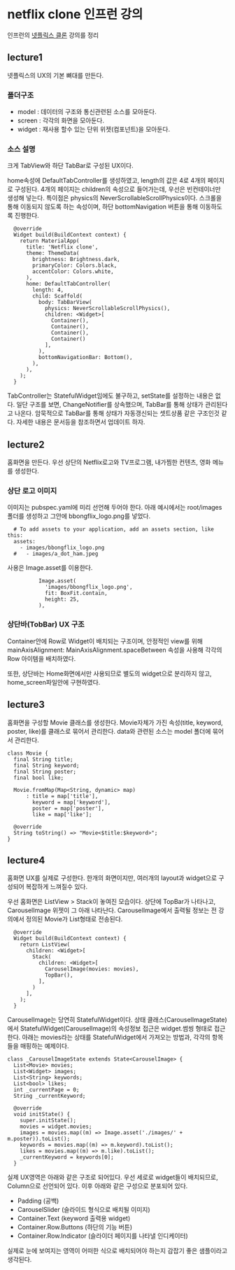 # netflix clone 인프런 강의

인프런의 [넷플릭스 클론](https://www.inflearn.com/course/flutter-netflix-clone-app) 강의를 정리

## lecture1

넷플릭스의 UX의 기본 뼈대를 만든다.

### 폴더구조
* model : 데이터의 구조와 통신관련된 소스를 모아둔다.
* screen : 각각의 화면을 모아둔다.
* widget : 재사용 할수 있는 단위 위젯(컴포넌트)을 모아둔다.

### 소스 설명
크게 TabView와 하단 TabBar로 구성된 UX이다.

home속성에 DefaultTabController를 생성하였고,
length의 값은 4로 4개의 페이지로 구성된다.
4개의 페이지는 children의 속성으로 들어가는데, 우선은 빈컨테이너만 생성해 넣는다.
특이점은 physics의 NeverScrollableScrollPhysics이다.
스크롤을 통해 이동되지 않도록 하는 속성이며, 하단 bottomNavigation 버튼을 통해 이동하도록 진행한다.
```
  @override
  Widget build(BuildContext context) {
    return MaterialApp(
      title: 'Netflix clone',
      theme: ThemeData(
        brightness: Brightness.dark,
        primaryColor: Colors.black,
        accentColor: Colors.white,
      ),
      home: DefaultTabController(
        length: 4,
        child: Scaffold(
          body: TabBarView(
            physics: NeverScrollableScrollPhysics(),
            children: <Widget>[
              Container(),
              Container(),
              Container(),
              Container()
            ],
          ),
          bottomNavigationBar: Bottom(),
        ),
      ),
    );
  }
```

TabController는 StatefulWidget임에도 불구하고, setState를 설정하는 내용은 없다.
일단 구조를 보면, ChangeNotifier를 상속했으며, TabBar를 통해 상태가 관리된다고 나온다.
암묵적으로 TabBar를 통해 상태가 자동갱신되는 셋트상품 같은 구조인것 같다.
자세한 내용은 문서등을 참조하면서 업데이트 하자.



## lecture2

홈화면을 만든다.
우선 상단의 Netflix로고와 TV프로그램, 내가찜한 컨텐츠, 영화 메뉴를 생성한다.

### 상단 로고 이미지
이미지는 pubspec.yaml에 미리 선언해 두어야 한다.
아래 예시에서는 root/images 폴더를 생성하고 그안에 bbongflix_logo.png를 넣었다.
```
  # To add assets to your application, add an assets section, like this:
  assets:
    - images/bbongflix_logo.png
  #   - images/a_dot_ham.jpeg
```
사용은 Image.asset를 이용한다.
```
          Image.asset(
            'images/bbongflix_logo.png',
            fit: BoxFit.contain,
            height: 25,
          ),
```

### 상단바(TobBar) UX 구조
Container안에 Row로 Widget이 배치되는 구조이며, 안정적인 view를 위해 mainAxisAlignment: MainAxisAlignment.spaceBetween 속성을 사용해 각각의 Row 아이템을 배치하였다.

또한, 상단바는 Home화면에서만 사용되므로 별도의 widget으로 분리하지 않고, home_screen파일안에 구현하였다.


## lecture3

홈화면을 구성할 Movie 클래스를 생성한다.
Movie자체가 가진 속성(title, keyword, poster, like)를 클래스로 묶어서 관리한다.
data와 관련된 소스는 model 폴더에 묶어서 관리한다.
```
class Movie {
  final String title;
  final String keyword;
  final String poster;
  final bool like;

  Movie.fromMap(Map<String, dynamic> map)
      : title = map['title'],
        keyword = map['keyword'],
        poster = map['poster'],
        like = map['like'];

  @override
  String toString() => "Movie<$title:$keyword>";
}
```


## lecture4

홈화면 UX를 실제로 구성한다.
한개의 화면이지만, 여러개의 layout과 widget으로 구성되어 복잡하게 느껴질수 있다.

우선 홈화면은 ListView > Stack이 놓여진 모습이다.
상단에 TopBar가 나타나고, CarouselImage 위젯이 그 아래 나타난다.
CarouselImage에서 출력될 정보는 전 강의에서 정의된 Movie가 List형태로 전송된다.
```
  @override
  Widget build(BuildContext context) {
    return ListView(
      children: <Widget>[
        Stack(
          children: <Widget>[
            CarouselImage(movies: movies),
            TopBar(),
          ],
        )
      ],
    );
  }
```

CarouselImage는 당연히 StatefulWidget이다.
상태 클래스(CarouselImageState)에서 StatefulWidget(CarouselImage)의 속성정보 접근은 widget.썸씽 형태로 접근한다.
아래는 movies라는 상태를 StatefulWidget에서 가져오는 방법과, 각각의 항목들을 매핑하는 예제이다.
```
class _CarouselImageState extends State<CarouselImage> {
  List<Movie> movies;
  List<Widget> images;
  List<String> keywords;
  List<bool> likes;
  int _currentPage = 0;
  String _currentKeyword;

  @override
  void initState() {
    super.initState();
    movies = widget.movies;
    images = movies.map((m) => Image.asset('./images/' + m.poster)).toList();
    keywords = movies.map((m) => m.keyword).toList();
    likes = movies.map((m) => m.like).toList();
    _currentKeyword = keywords[0];
  }
```

실제 UX영역은 아래와 같은 구조로 되어있다.
우선 세로로 widget들이 배치되므로, Column으로 선언되어 있다.
이후 아래와 같은 구성으로 분포되어 있다.
* Padding (공백)
* CarouselSlider (슬라이드 형식으로 배치될 이미지)
* Container.Text (keyword 출력용 widget)
* Container.Row.Buttons (하단의 기능 버튼)
* Container.Row.Indicator (슬라이더 페이지를 나타낼 인디케이터)

실제로 눈에 보여지는 영역이 어떠한 식으로 배치되어야 하는지 감잡기 좋은 샘플이라고 생각된다.